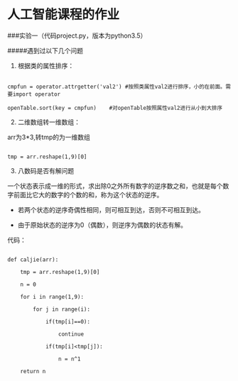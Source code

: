  # 人工智能课程的作业



 ###实验一（代码project.py，版本为python3.5）

 #####遇到过以下几个问题

1. 根据类的属性排序：

```

cmpfun = operator.attrgetter('val2') #按照类属性val2进行排序，小的在前面。需要import operator

openTable.sort(key = cmpfun)    #对openTable按照属性val2进行从小到大排序

```

2. 二维数组转一维数组：

arr为3*3,转tmp的为一维数组

```

tmp = arr.reshape(1,9)[0]

```

3. 八数码是否有解问题

一个状态表示成一维的形式，求出除0之外所有数字的逆序数之和，也就是每个数字前面比它大的数字的个数的和，称为这个状态的逆序。

+ 若两个状态的逆序奇偶性相同，则可相互到达，否则不可相互到达。

+ 由于原始状态的逆序为0（偶数），则逆序为偶数的状态有解。

代码：

```

def caljie(arr):

	tmp = arr.reshape(1,9)[0]

	n = 0

	for i in range(1,9):

		for j in range(i):

			if(tmp[i]==0):

				continue

			if(tmp[i]<tmp[j]):

				n = n^1

	return n

```




